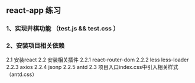 ## react-app 练习
 
### 1、实现井棋功能 （test.js && test.css ）

### 2、安装项目相关依赖
  2.1 安装react
  2.2 安装相关插件
     2.2.1 react-router-dom
     2.2.2 less less-loader
     2.2.3 axios
     2.2.4 jsonp
     2.2.5 antd
  2.3 项目入口index.css中引入相关样式（antd.css）
